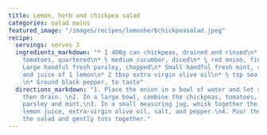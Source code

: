 ```yaml
---
title: Lemon, herb and chickpea salad
categories: salad mains
featured_image: "/images/recipes/lemonherbchickpeasalad.jpeg"
recipe:
  servings: serves 3
  ingredients_markdown: "* 1 400g can chickpeas, drained and rinsed\n* 200g cherry
    tomatoes, quartered\n* ½ medium cucumber, diced\n* ¼ red onion, finely chopped\n*
    Large handful fresh parsley, chopped\n* Small handful fresh mint, chopped\n* Zest
    and juice of 1 lemon\n* 2 tbsp extra virgin olive oil\n* ½ tsp sea salt, to taste
    \n* Ground black pepper, to taste"
  directions_markdown: "1. Place the onion in a bowl of water and let sit for 5 minutes,
    then drain. \n2. In a large bowl, combine the chickpeas, tomatoes, cucumber, onion,
    parsley and mint.\n3. In a small measuring jug, whisk together the lemon zest,
    lemon juice, extra-virgin olive oil, salt, and pepper.\n4. Pour the dressing over
    the salad and gently toss together."
---
```

